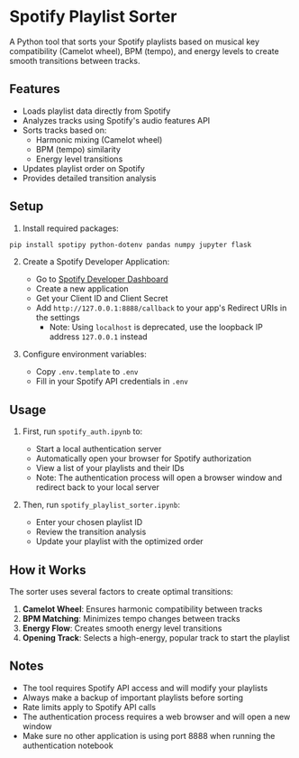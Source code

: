 # Spotify Playlist Sorter

A Python tool that sorts your Spotify playlists based on musical key compatibility (Camelot wheel), BPM (tempo), and energy levels to create smooth transitions between tracks.

## Features

- Loads playlist data directly from Spotify
- Analyzes tracks using Spotify's audio features API
- Sorts tracks based on:
  - Harmonic mixing (Camelot wheel)
  - BPM (tempo) similarity
  - Energy level transitions
- Updates playlist order on Spotify
- Provides detailed transition analysis

## Setup

1. Install required packages:
```bash
pip install spotipy python-dotenv pandas numpy jupyter flask
```

2. Create a Spotify Developer Application:
   - Go to [Spotify Developer Dashboard](https://developer.spotify.com/dashboard)
   - Create a new application
   - Get your Client ID and Client Secret
   - Add `http://127.0.0.1:8888/callback` to your app's Redirect URIs in the settings
     - Note: Using `localhost` is deprecated, use the loopback IP address `127.0.0.1` instead

3. Configure environment variables:
   - Copy `.env.template` to `.env`
   - Fill in your Spotify API credentials in `.env`

## Usage

1. First, run `spotify_auth.ipynb` to:
   - Start a local authentication server
   - Automatically open your browser for Spotify authorization
   - View a list of your playlists and their IDs
   - Note: The authentication process will open a browser window and redirect back to your local server

2. Then, run `spotify_playlist_sorter.ipynb`:
   - Enter your chosen playlist ID
   - Review the transition analysis
   - Update your playlist with the optimized order

## How it Works

The sorter uses several factors to create optimal transitions:

1. **Camelot Wheel**: Ensures harmonic compatibility between tracks
2. **BPM Matching**: Minimizes tempo changes between tracks
3. **Energy Flow**: Creates smooth energy level transitions
4. **Opening Track**: Selects a high-energy, popular track to start the playlist

## Notes

- The tool requires Spotify API access and will modify your playlists
- Always make a backup of important playlists before sorting
- Rate limits apply to Spotify API calls
- The authentication process requires a web browser and will open a new window
- Make sure no other application is using port 8888 when running the authentication notebook 